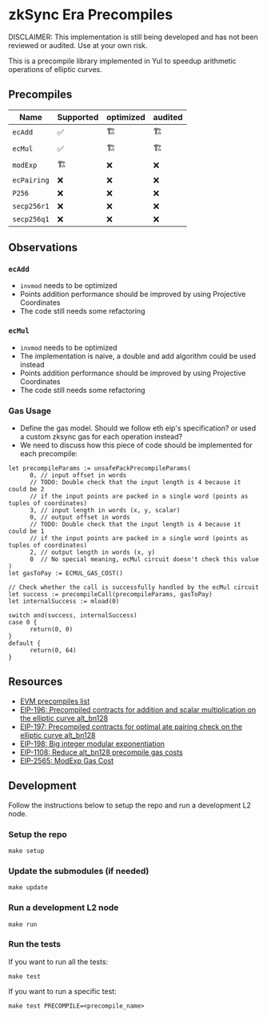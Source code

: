 # zkSync Era Precompiles

DISCLAIMER: This implementation is still being developed and has not been reviewed or audited. Use at your own risk.

This is a precompile library implemented in Yul to speedup arithmetic operations of elliptic curves.

## Precompiles

| Name | Supported | optimized | audited |
| ---| --- | --- | --- |
| `ecAdd` | ✅ | 🏗 | 🏗 |
| `ecMul` | ✅ | 🏗 |  🏗 |
| `modExp` |  🏗  | ❌ | ❌ |
| `ecPairing` | ❌ | ❌ | ❌ |
| `P256` | ❌ | ❌ | ❌ |
| `secp256r1` | ❌ | ❌ | ❌ |
| `secp256q1` | ❌ | ❌ | ❌ |
## Observations

### `ecAdd`

- `invmod` needs to be optimized
- Points addition performance should be improved by using Projective Coordinates 
- The code still needs some refactoring

### `ecMul`

- `invmod` needs to be optimized
- The implementation is naive, a double and add algorithm could be used instead
- Points addition performance should be improved by using Projective Coordinates 
- The code still needs some refactoring

### Gas Usage
- Define the gas model. Should we follow eth eip's specification? or used a custom zksync gas for each operation instead? 
- We need to discuss how this piece of code should be implemented for each precompile:
```
let precompileParams := unsafePackPrecompileParams(
      0, // input offset in words
      // TODO: Double check that the input length is 4 because it could be 2
      // if the input points are packed in a single word (points as tuples of coordinates)
      3, // input length in words (x, y, scalar)
      0, // output offset in words
      // TODO: Double check that the input length is 4 because it could be 1
      // if the input points are packed in a single word (points as tuples of coordinates)
      2, // output length in words (x, y)
      0  // No special meaning, ecMul circuit doesn't check this value
)
let gasToPay := ECMUL_GAS_COST()

// Check whether the call is successfully handled by the ecMul circuit
let success := precompileCall(precompileParams, gasToPay)
let internalSuccess := mload(0)

switch and(success, internalSuccess)
case 0 {
      return(0, 0)
}
default {
      return(0, 64)
}
```
## Resources

- [EVM precompiles list](https://www.evm.codes/precompiled?fork=shanghai)
- [EIP-196: Precompiled contracts for addition and scalar multiplication on the elliptic curve alt_bn128](https://eips.ethereum.org/EIPS/eip-196)
- [EIP-197: Precompiled contracts for optimal ate pairing check on the elliptic curve alt_bn128](https://eips.ethereum.org/EIPS/eip-197)
- [EIP-198: Big integer modular exponentiation](https://eips.ethereum.org/EIPS/eip-198)
- [EIP-1108: Reduce alt_bn128 precompile gas costs](https://eips.ethereum.org/EIPS/eip-1108)
- [EIP-2565: ModExp Gas Cost](https://eips.ethereum.org/EIPS/eip-2565)

## Development

Follow the instructions below to setup the repo and run a development L2 node.

### Setup the repo

```
make setup
```

### Update the submodules (if needed)

```
make update
```

### Run a development L2 node

```
make run
```

### Run the tests

If you want to run all the tests:

```
make test
```

If you want to run a specific test:

```
make test PRECOMPILE=<precompile_name>
```
